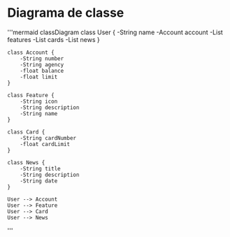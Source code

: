 # Diagrama de classe

'''mermaid
classDiagram
    class User {
        -String name
        -Account account
        -List<Feature> features
        -List<Card> cards
        -List<News> news
    }
    
    class Account {
        -String number
        -String agency
        -float balance
        -float limit
    }
    
    class Feature {
        -String icon
        -String description
        -String name
    }
    
    class Card {
        -String cardNumber
        -float cardLimit
    }
    
    class News {
        -String title
        -String description
        -String date
    }

    User --> Account
    User --> Feature
    User --> Card
    User --> News
'''
